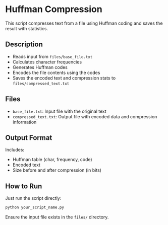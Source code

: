 # Huffman Compression

This script compresses text from a file using Huffman coding and saves the result with statistics.

## Description

- Reads input from `files/base_file.txt`
- Calculates character frequencies
- Generates Huffman codes
- Encodes the file contents using the codes
- Saves the encoded text and compression stats to `files/compressed_text.txt`

## Files

- `base_file.txt`: Input file with the original text
- `compressed_text.txt`: Output file with encoded data and compression information

## Output Format

Includes:
- Huffman table (char, frequency, code)
- Encoded text
- Size before and after compression (in bits)

## How to Run

Just run the script directly:

```bash
python your_script_name.py
```

Ensure the input file exists in the `files/` directory.
